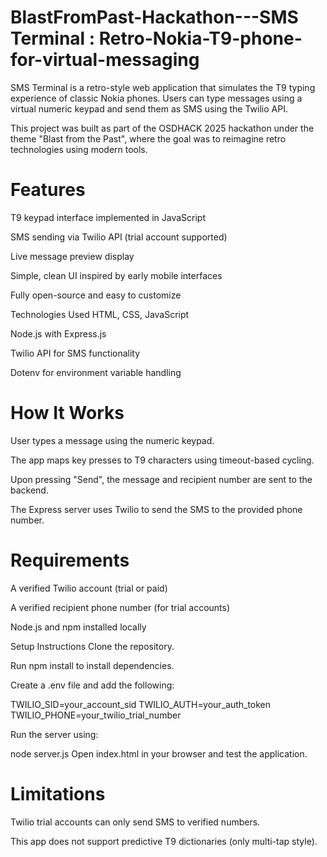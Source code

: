 # BlastFromPast-Hackathon---SMS Terminal : Retro-Nokia-T9-phone-for-virtual-messaging

SMS Terminal is a retro-style web application that simulates the T9 typing experience of classic Nokia phones. Users can type messages using a virtual numeric keypad and send them as SMS using the Twilio API.

This project was built as part of the OSDHACK 2025 hackathon under the theme "Blast from the Past", where the goal was to reimagine retro technologies using modern tools.

# Features
T9 keypad interface implemented in JavaScript

SMS sending via Twilio API (trial account supported)

Live message preview display

Simple, clean UI inspired by early mobile interfaces

Fully open-source and easy to customize

Technologies Used
HTML, CSS, JavaScript

Node.js with Express.js

Twilio API for SMS functionality

Dotenv for environment variable handling

# How It Works
User types a message using the numeric keypad.

The app maps key presses to T9 characters using timeout-based cycling.

Upon pressing "Send", the message and recipient number are sent to the backend.

The Express server uses Twilio to send the SMS to the provided phone number.

# Requirements
A verified Twilio account (trial or paid)

A verified recipient phone number (for trial accounts)

Node.js and npm installed locally

Setup Instructions
Clone the repository.

Run npm install to install dependencies.

Create a .env file and add the following:
 
TWILIO_SID=your_account_sid
TWILIO_AUTH=your_auth_token
TWILIO_PHONE=your_twilio_trial_number

Run the server using:
 
node server.js
Open index.html in your browser and test the application.

# Limitations
Twilio trial accounts can only send SMS to verified numbers.

This app does not support predictive T9 dictionaries (only multi-tap style).

